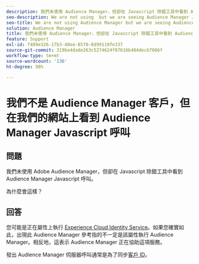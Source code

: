 ```yaml
---
description: 我們未使用 Audience Manager，但卻在 Javascript 除錯工具中看到 Audience Manager Javascript 呼叫。原因為何？
seo-description: We are not using  but we are seeing Audience Manager Javascript calls in the Javascript debugger - Why?
seo-title: We are not using Audience Manager but we are seeing Audience Manager Javascript calls in the Javascript debugger - Why?
solution: Audience Manager
title: 我們未使用 Audience Manager，但卻在 Javascript 除錯工具中看到 Audience Manager Javascript 呼叫。原因為何？
feature: Support
exl-id: f409e326-17b3-40ee-8570-8d99119fe337
source-git-commit: 319be4dade263c5274624f07616b404decb7066f
workflow-type: tm+mt
source-wordcount: '136'
ht-degree: 98%

---
```


# 我們不是 Audience Manager 客戶，但在我們的網站上看到 Audience Manager Javascript 呼叫

## 問題

我們未使用 Adobe Audience Manager，但卻在 Javascript 除錯工具中看到 Audience Manager Javascript 呼叫。

為什麼會這樣？

## 回答

您可能是正在屬性上執行 [Experience Cloud Identity Service](https://experienceleague.adobe.com/docs/id-service/using/home.html)。如果您確實如此，出現此 Audience Manager 參考指的不一定是該屬性執行 Audience Manager。相反地，這表示 Audience Manager 正在協助這項服務。

發出 Audience Manager 伺服器呼叫通常是為了同步[客戶 ID](https://experienceleague.adobe.com/docs/id-service/using/id-service-api/methods/setcustomerids.html)。
